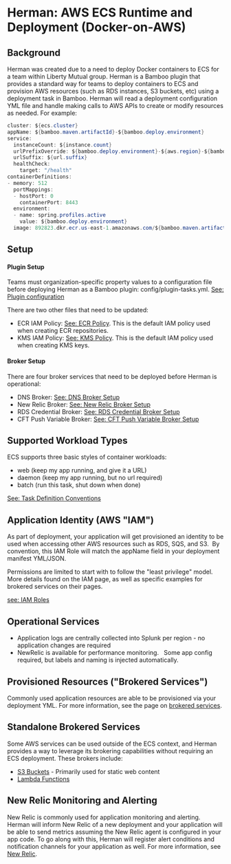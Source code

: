 # Herman: AWS ECS Runtime and Deployment (Docker-on-AWS)

## Background

Herman was created due to a need to deploy Docker containers to ECS for
a team within Liberty Mutual group. Herman is a Bamboo plugin that provides a
standard way for teams to deploy containers to ECS and provision AWS
resources (such as RDS instances, S3 buckets, etc) using a deployment
task in Bamboo. Herman will read a deployment configuration YML file and
handle making calls to AWS APIs to create or modify resources
as needed. For example:

``` java
cluster: ${ecs.cluster}
appName: ${bamboo.maven.artifactId}-${bamboo.deploy.environment}
service:
  instanceCount: ${instance.count}
  urlPrefixOverride: ${bamboo.deploy.environment}-${aws.region}-${bamboo.maven.artifactId}
  urlSuffix: ${url.suffix}
  healthCheck:
    target: "/health"
containerDefinitions:
- memory: 512
  portMappings:
  - hostPort: 0
    containerPort: 8443
  environment:
  - name: spring.profiles.active
    value: ${bamboo.deploy.environment}
  image: 892823.dkr.ecr.us-east-1.amazonaws.com/${bamboo.maven.artifactId}:${bamboo.maven.version}
```

## Setup

#### Plugin Setup

Teams must organization-specific property values to a configuration file
before deploying Herman as a Bamboo plugin: config/plugin-tasks.yml. 
[See: Plugin configuration](docs/Plugin_Configuration.md)

There are two other files that need to be updated:
-   ECR IAM Policy: [See: ECR Policy](src/main/resources/iam/ecr-policy.json).
    This is the default IAM policy used when creating ECR repositories.
-   KMS IAM Policy: [See: KMS Policy](src/main/resources/iam/kms-policy.json).
    This is the default IAM policy used when creating KMS keys.
    
#### Broker Setup

There are four broker services that need to be deployed before Herman is operational:
-  DNS Broker: [See: DNS Broker Setup](docs/brokers/DNS_Broker_Setup.md)
-  New Relic Broker: [See: New Relic Broker Setup](docs/brokers/NR_Broker_Setup.md)
-  RDS Credential Broker: [See: RDS Credential Broker Setup](docs/brokers/RDS_Cred_Broker_Setup.md)
-  CFT Push Variable Broker: [See: CFT Push Variable Broker Setup](docs/brokers/CFT_Push_Variable_Broker_Setup.md)

## Supported Workload Types

ECS supports three basic styles of container workloads:

-   web (keep my app running, and give it a URL)
-   daemon (keep my app running, but no url required)
-   batch (run this task, shut down when done)

[See: Task Definition Conventions](docs/Task_Definition_Conventions.md)

## Application Identity (AWS "IAM")

As part of deployment, your application will get provisioned an identity
to be used when accessing other AWS resources such as RDS, SQS, and S3. 
By convention, this IAM Role will match the appName field in your
deployment manifest YML/JSON.

Permissions are limited to start with to follow the "least privilege"
model.  More details found on the IAM page, as well as specific examples
for brokered services on their pages.

[see: IAM Roles](docs/IAM_Roles.md)

## Operational Services

-   Application logs are centrally collected into Splunk per region - no
    application changes are required
-   NewRelic is available for performance monitoring.   Some app config
    required, but labels and naming is injected automatically.

## Provisioned Resources ("Brokered Services")

Commonly used application resources are able to be provisioned via your
deployment YML. For more information, see the page on [brokered
services](docs/Brokered_Services_-_ECS_Sidecars.md).

## Standalone Brokered Services
Some AWS services can be used outside of the ECS context, and Herman
provides a way to leverage its brokering capabilities without requiring
an ECS deployment. These brokers include:

-   [S3 Buckets](docs/standaloneBrokeredServices/S3_Websites.md) - Primarily used for static web content
-   [Lambda Functions](docs/standaloneBrokeredServices/Lambda_Functions.md)

## New Relic Monitoring and Alerting

New Relic is commonly used for application monitoring and alerting.
Herman will inform New Relic of a new deployment and your application
will be able to send metrics assuming the New Relic agent is configured
in your app code. To go along with this, Herman will register alert
conditions and notification channels for your application as well. For
more information, see [New Relic](docs/New_Relic.md).
